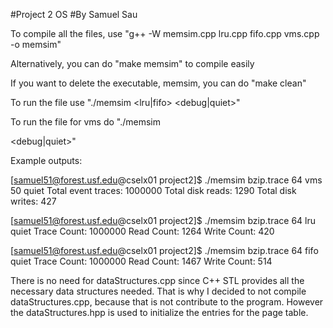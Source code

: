 #Project 2 OS 
#By Samuel Sau

To compile all the files, use "g++ -W memsim.cpp lru.cpp fifo.cpp vms.cpp -o memsim"

Alternatively, you can do "make memsim" to compile easily

If you want to delete the executable, memsim, you can do "make clean"

To run the file use "./memsim <tracefile> <nframes> <lru|fifo> <debug|quiet>"

To run the file for vms do "./memsim <tracefile> <nframes> <vms> <p> <debug|quiet>"

Example outputs:

[samuel51@forest.usf.edu@cselx01 project2]$ ./memsim bzip.trace 64 vms 50 quiet
Total event traces: 1000000
Total disk reads: 1290
Total disk writes: 427

[samuel51@forest.usf.edu@cselx01 project2]$ ./memsim bzip.trace 64 lru quiet
Trace Count: 1000000
Read Count: 1264
Write Count: 420

[samuel51@forest.usf.edu@cselx01 project2]$ ./memsim bzip.trace 64 fifo quiet
Trace Count: 1000000
Read Count: 1467
Write Count: 514

There is no need for dataStructures.cpp since C++ STL provides all the necessary data structures needed.
That is why I decided to not compile dataStructures.cpp, because that is not contribute to the program.
However the dataStructures.hpp is used to initialize the entries for the page table.